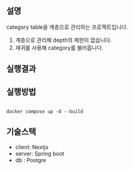 ## 설명

category table을 계층으로 관리하는 프로젝트입니다.

1. 계층으로 관리해 depth의 제한이 없습니다.
2. 재귀를 사용해 category를 불러옵니다.

## 실행결과

## 실행방법

```

docker compose up -d --build

```

## 기술스택

- client: Nextjs
- server: Spring boot
- db : Postgre
